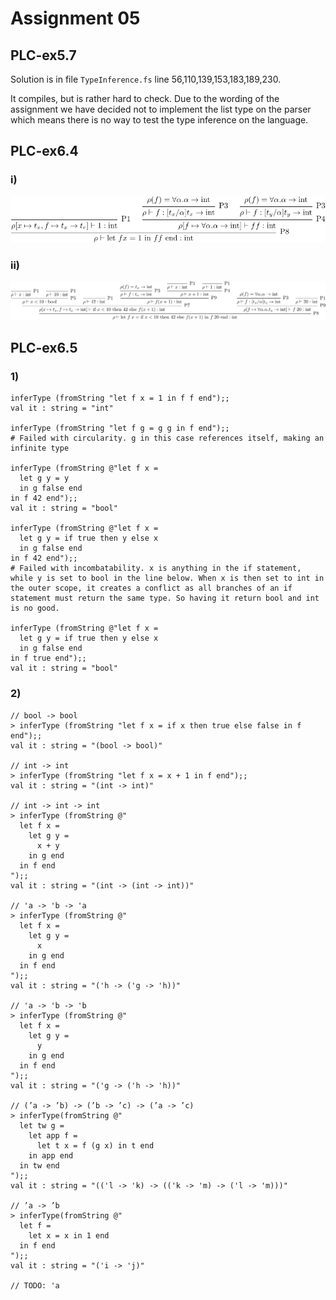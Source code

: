 # Assignment 05
## PLC-ex5.7
Solution is in file `TypeInference.fs` line 56,110,139,153,183,189,230.

It compiles, but is rather hard to check. Due to the wording of the assignment we have decided not to implement the list type on the parser which means there is no way to test the type inference on the language.

## PLC-ex6.4
### i)
![](./PLC-ex6.4/first.png)

### ii)
![](./PLC-ex6.4/second.png)

## PLC-ex6.5
### 1)
```
inferType (fromString "let f x = 1 in f f end");;
val it : string = "int"

inferType (fromString "let f g = g g in f end");;
# Failed with circularity. g in this case references itself, making an infinite type

inferType (fromString @"let f x =
  let g y = y
  in g false end
in f 42 end");;
val it : string = "bool"

inferType (fromString @"let f x =
  let g y = if true then y else x
  in g false end
in f 42 end");;
# Failed with incombatability. x is anything in the if statement, while y is set to bool in the line below. When x is then set to int in the outer scope, it creates a conflict as all branches of an if statement must return the same type. So having it return bool and int is no good.

inferType (fromString @"let f x =
  let g y = if true then y else x
  in g false end
in f true end");;
val it : string = "bool"
```

### 2)
```
// bool -> bool
> inferType (fromString "let f x = if x then true else false in f end");;
val it : string = "(bool -> bool)"

// int -> int
> inferType (fromString "let f x = x + 1 in f end");;
val it : string = "(int -> int)"

// int -> int -> int
> inferType (fromString @"
  let f x = 
    let g y =
      x + y
    in g end
  in f end
");;
val it : string = "(int -> (int -> int))"

// 'a -> 'b -> 'a
> inferType (fromString @"
  let f x = 
    let g y =
      x
    in g end
  in f end
");;
val it : string = "('h -> ('g -> 'h))"

// 'a -> 'b -> 'b
> inferType (fromString @"
  let f x = 
    let g y =
      y
    in g end
  in f end
");;
val it : string = "('g -> ('h -> 'h))"

// (’a -> ’b) -> (’b -> ’c) -> (’a -> ’c)
> inferType(fromString @"
  let tw g = 
    let app f =
      let t x = f (g x) in t end
    in app end 
  in tw end
");;
val it : string = "(('l -> 'k) -> (('k -> 'm) -> ('l -> 'm)))"

// ’a -> ’b 
> inferType(fromString @"
  let f =
    let x = x in 1 end
  in f end
");;
val it : string = "('i -> 'j)"

// TODO: 'a
```
